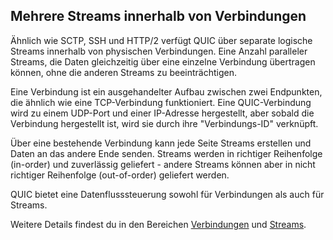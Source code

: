 ## Mehrere Streams innerhalb von Verbindungen

Ähnlich wie SCTP, SSH und HTTP/2 verfügt QUIC über separate logische Streams innerhalb von physischen Verbindungen. Eine Anzahl paralleler Streams, die Daten gleichzeitig über eine einzelne Verbindung übertragen können, ohne die anderen Streams zu beeinträchtigen.

Eine Verbindung ist ein ausgehandelter Aufbau zwischen zwei Endpunkten, die ähnlich wie eine TCP-Verbindung funktioniert. Eine QUIC-Verbindung wird zu einem UDP-Port und einer IP-Adresse hergestellt, aber sobald die Verbindung hergestellt ist, wird sie durch ihre "Verbindungs-ID" verknüpft.

Über eine bestehende Verbindung kann jede Seite Streams erstellen und Daten an das andere Ende senden. Streams werden in richtiger Reihenfolge (in-order) und zuverlässig geliefert - andere Streams können aber in nicht richtiger Reihenfolge (out-of-order) geliefert werden.

QUIC bietet eine Datenflusssteuerung sowohl für Verbindungen als auch für Streams.

Weitere Details findest du in den Bereichen [Verbindungen](quic-connections.md) und
[Streams](quic-streams.md).
